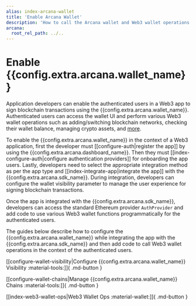 ```yaml
---
alias: index-arcana-wallet
title: 'Enable Arcana Wallet'
description: 'How to call the Arcana wallet and Web3 wallet operations in an app integrated with the Arcana Auth SDK for performing wallet operations programmatically.'
arcana:
  root_rel_path: ../..
---
```


# Enable {{config.extra.arcana.wallet_name}}

Application developers can enable the authenticated users in a Web3 app to sign blockchain transactions using the {{config.extra.arcana.wallet_name}}. Authenticated users can access the wallet UI and perform various Web3 wallet operations such as adding/switching blockchain networks, checking their wallet balance, managing crypto assets, and [more]({{page.meta.arcana.root_rel_path}}/concepts/anwallet/index.md).

To enable the {{config.extra.arcana.wallet_name}} in the context of a Web3 application, first the developer must [[configure-auth|register the app]] by using the {{config.extra.arcana.dashboard_name}}. Then they must [[index-configure-auth|configure authentication providers]] for onboarding the app users. Lastly, developers need to select the appropriate integration method as per the app type and [[index-integrate-app|integrate the app]] with the {{config.extra.arcana.sdk_name}}. During integration, developers can configure the wallet visibility parameter to manage the user experience for signing blockchain transactions.

Once the app is integrated with the {{config.extra.arcana.sdk_name}}, developers can access the standard Ethereum provider `AuthProvider` and add code to use various Web3 wallet functions programmatically for the authenticated users. 

The guides below describe how to configure the {{config.extra.arcana.wallet_name}} while integrating the app with the {{config.extra.arcana.sdk_name}} and then add code to call Web3 wallet operations in the context of the authenticated users.

[[configure-wallet-visibility|Configure {{config.extra.arcana.wallet_name}} Visibility :material-tools:]]{ .md-button }

[[configure-wallet-chains|Manage {{config.extra.arcana.wallet_name}} Chains :material-tools:]]{ .md-button }

[[index-web3-wallet-ops|Web3 Wallet Ops :material-wallet:]]{ .md-button }

<!--
[[index-build-iam-providers|Apps using Custom IAM Providers :fontawesome-brands-aws:]]{ .md-button }
-->